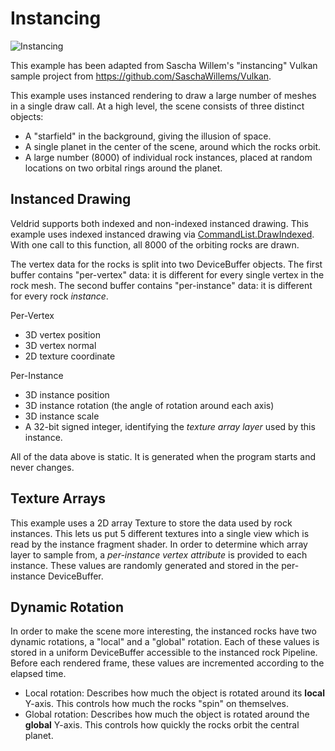 # Instancing

![Instancing](../../images/instancing.jpg)

This example has been adapted from Sascha Willem's "instancing" Vulkan sample project from https://github.com/SaschaWillems/Vulkan.

This example uses instanced rendering to draw a large number of meshes in a single draw call. At a high level, the scene consists of three distinct objects:

* A "starfield" in the background, giving the illusion of space.
* A single planet in the center of the scene, around which the rocks orbit.
* A large number (8000) of individual rock instances, placed at random locations on two orbital rings around the planet.

## Instanced Drawing

Veldrid supports both indexed and non-indexed instanced drawing. This example uses indexed instanced drawing via [CommandList.DrawIndexed](https://mellinoe.github.io/veldrid-docs/api/Veldrid.CommandList.html#Veldrid_CommandList_DrawIndexed_System_UInt32_System_UInt32_System_UInt32_System_Int32_System_UInt32_). With one call to this function, all 8000 of the orbiting rocks are drawn.

The vertex data for the rocks is split into two DeviceBuffer objects. The first buffer contains "per-vertex" data: it is different for every single vertex in the rock mesh. The second buffer contains "per-instance" data: it is different for every rock _instance_.

Per-Vertex
* 3D vertex position
* 3D vertex normal
* 2D texture coordinate

Per-Instance
* 3D instance position
* 3D instance rotation (the angle of rotation around each axis)
* 3D instance scale
* A 32-bit signed integer, identifying the _texture array layer_ used by this instance.

All of the data above is static. It is generated when the program starts and never changes.

## Texture Arrays

This example uses a 2D array Texture to store the data used by rock instances. This lets us put 5 different textures into a single view which is read by the instance fragment shader. In order to determine which array layer to sample from, a _per-instance vertex attribute_ is provided to each instance. These values are randomly generated and stored in the per-instance DeviceBuffer.

## Dynamic Rotation

In order to make the scene more interesting, the instanced rocks have two dynamic rotations, a "local" and a "global" rotation. Each of these values is stored in a uniform DeviceBuffer accessible to the instanced rock Pipeline. Before each rendered frame, these values are incremented according to the elapsed time.

* Local rotation: Describes how much the object is rotated around its **local** Y-axis. This controls how much the rocks "spin" on themselves.
* Global rotation: Describes how much the object is rotated around the **global** Y-axis. This controls how quickly the rocks orbit the central planet.
